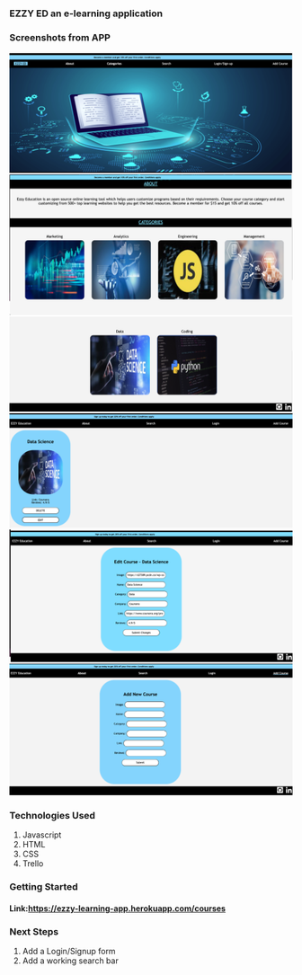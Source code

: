 ### EZZY ED an e-learning application

### Screenshots from APP

![Alt text](./public/images/homePage.jpeg "Home Page")
![Alt text](./public/images/homePage1.jpeg "Home-About Page")
![Alt text](./public/images/homePage3.jpeg "Home-Footer Page")
![Alt text](./public/images/showPage.jpeg "Show/Delete Page")
![Alt text](./public/images/editPage.jpeg "Edit Page")
![Alt text](./public/images/newPage.jpeg "New Page")




### Technologies Used
1. Javascript
2. HTML
3. CSS
4. Trello

### Getting Started
#### Link:https://ezzy-learning-app.herokuapp.com/courses
####

### Next Steps
1. Add a Login/Signup form 
2. Add a working search bar

#### 